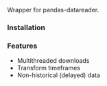 Wrapper for pandas-datareader.

### Installation

### Features
* Multithreaded downloads
* Transform timeframes
* Non-historical (delayed) data 